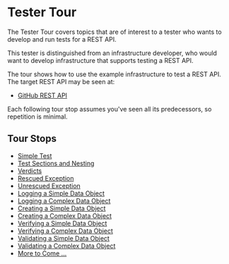 # Tester Tour

The Tester Tour covers topics that are of interest to a tester who wants to develop and run tests for a REST API.

This tester is distinguished from an infrastructure developer, who would want to develop infrastructure that supports testing a REST API.

The tour shows how to use the example infrastructure to test a REST API.  The target REST API may be seen at:

- [GitHub REST API](https://developer.github.com/v3/)

Each following tour stop assumes you've seen all its predecessors, so repetition is minimal.

## Tour Stops

- [Simple Test](./tester_tour/md_files/Test.md/#simple-test)
- [Test Sections and Nesting](./tester_tour/md_files/Sections.md/#test-sections-and-nesting)
- [Verdicts](./tester_tour/md_files/Verdicts.md/#verdicts)
- [Rescued Exception](./tester_tour/md_files/RescuedException.md/#rescued-exception)
- [Unrescued Exception](./tester_tour/md_files/UnrescuedException.md/#unrescued-exception)
- [Logging a Simple Data Object](./tester_tour/md_files/DataLogSimple.md/#logging-a-simple-data-object)
- [Logging a Complex Data Object](./tester_tour/md_files/DataLogComplex.md/#logging-a-complex-data-object)
- [Creating a Simple Data Object](./tester_tour/md_files/DataNewSimple.md/#creating-a-simple-data-object)
- [Creating a Complex Data Object](./tester_tour/md_files/DataNewComplex.md/#creating-a-complex-data-object)
- [Verifying a Simple Data Object](./tester_tour/md_files/DataEqualSimple.md/#verifying-a-simple-data-object)
- [Verifying a Complex Data Object](./tester_tour/md_files/DataEqualComplex.md/#verifying-a-complex-data-object)
- [Validating a Simple Data Object](./tester_tour/md_files/DataValidSimple.md/#validating-a-simple-data-object)
- [Validating a Complex Data Object](./tester_tour/md_files/DataValidComplex.md/#validating-a-complex-data-object)
- [More to Come ...](./tester_tour/md_files/MoreToCome.md/#more-to-come-)

